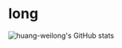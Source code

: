 # long
![huang-weilong's GitHub stats](https://github-readme-stats.vercel.app/api?username=huang-weilong&show_icons=true&theme=highcontrast)
